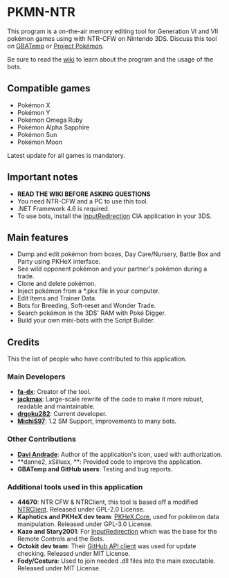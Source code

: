# PKMN-NTR

This program is a on-the-air memory editing tool for Generation VI and VII pokémon games using with NTR-CFW on Nintendo 3DS. Discuss this tool on [GBATemp](http://gbatemp.net/threads/wip-pkmn-ntr-pok%C3%A9mon-gen-6-memory-editor.441892/) or [Project Pokémon](https://projectpokemon.org/forums/forums/topic/40194-pkmn-ntr-on-the-air-memory-editing-program-for-pok%C3%A9mon-games/).

Be sure to read the [wiki](https://github.com/drgoku282/PKMN-NTR/wiki) to learn about the program and the usage of the bots.

## Compatible games
- Pokémon X
- Pokémon Y
- Pokémon Omega Ruby
- Pokémon Alpha Sapphire
- Pokémon Sun
- Pokémon Moon

Latest update for all games is mandatory.

## Important notes
- **READ THE WIKI BEFORE ASKING QUESTIONS**
- You need NTR-CFW and a PC to use this tool.
- .NET Framework 4.6 is required.
- To use bots, install the [InputRedirection](https://github.com/Stary2001/InputRedirection) CIA application in your 3DS.

## Main features
- Dump and edit pokémon from boxes, Day Care/Nursery, Battle Box and Party using PKHeX interface.
- See wild opponent pokémon and your partner's pokémon during a trade.
- Clone and delete pokémon.
- Inject pokémon from a *.pkx file in your computer.
- Edit Items and Trainer Data.
- Bots for Breeding, Soft-reset and Wonder Trade.
- Search pokémon in the 3DS' RAM with Poké Digger.
- Build your own mini-bots with the Script Builder.

## Credits
This the list of people who have contributed to this application.

### Main Developers
- **[fa-dx](https://github.com/fa-dx/PKMN-NTR)**: Creator of the tool.
- **[jackmax](https://github.com/jackmax/PKMN-NTR)**: Large-scale rewrite of the code to make it more robust, readable and maintainable.
- **[drgoku282](https://github.com/drgoku282/PKMN-NTR)**: Current developer.
- **[MichiS97](https://github.com/MichiS97/PKMN-NTR)**: 1.2 SM Support, improvements to many bots.

### Other Contributions
- **[Davi Andrade](http://daviandrade.com/)**: Author of the application's icon, used with authorization. 
- **danne2, xSillusx, **: Provided code to improve the application.
- **GBATemp and GitHub users**: Testing and bug reports.

###  Additional tools used in this application
- **44670**: NTR CFW & NTRClient, this tool is based off a modified [NTRClient](https://github.com/fa-dx/NTR-Base). Released under GPL-2.0 License.
- **Kaphotics and PKHeX dev team**: [PKHeX.Core](https://github.com/kwsch/PKHeX), used for pokémon data manipulation.  Released under GPL-3.0 License.
- **Kazo and Stary2001**: For [InputRedirection](https://github.com/Stary2001/InputRedirection) which was the base for the Remote Controls and the Bots.
- **Octokit dev team**: Their [GitHub API client](https://github.com/octokit/octokit.net) was used for update checking. Released under MIT License.
- **Fody/Costura**: Used to join needed .dll files into the main executable. Released under MIT License.
